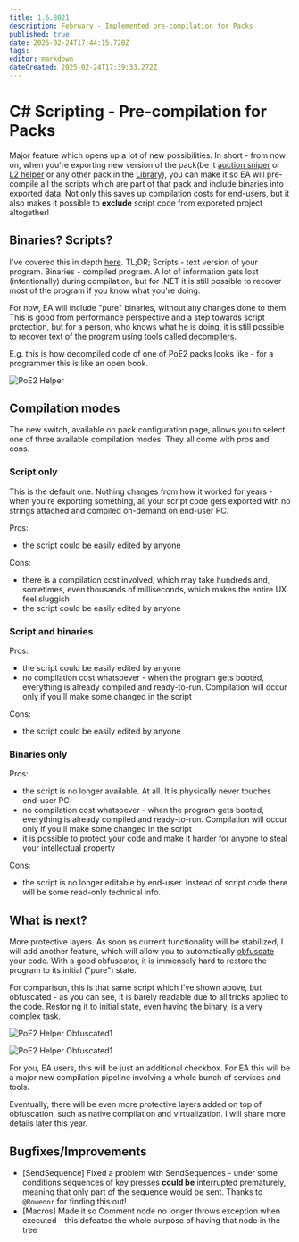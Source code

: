 ```yaml
---
title: 1.6.8021
description: February - Implemented pre-compilation for Packs
published: true
date: 2025-02-24T17:44:15.720Z
tags: 
editor: markdown
dateCreated: 2025-02-24T17:39:33.272Z
---
```


# C# Scripting - Pre-compilation for Packs
Major feature which opens up a lot of new possibilities. In short - from now on, when you're exporting new version of the pack(be it [auction sniper](https://eyeauras.net/share/S202501090436317xjW3IVh0e4L) or [L2 helper](https://eyeauras.net/share/S202403150219539BfeOJ0eRl1q) or any other pack in the [Library](https://eyeauras.net/library)), you can make it so EA will pre-compile all the scripts which are part of that pack and include binaries into exported data. 
Not only this saves up compilation costs for end-users, but it also makes it possible to **exclude** script code from exporeted project altogether!

## Binaries? Scripts?
I've covered this in depth [here](https://wiki.eyeauras.net/en/changelogs/7994). 
TL;DR; Scripts - text version of your program. Binaries - compiled program. A lot of information gets lost (intentionally) during compilation, but for .NET it is still possible to recover most of the program if you know what you're doing.

For now, EA will include "pure" binaries, without any changes done to them. This is good from performance perspective and a step towards script protection, but for a person, who knows what he is doing, it is still possible to recover text of the program using tools called [decompilers](https://en.wikipedia.org/wiki/Decompiler).

E.g. this is how decompiled code of one of PoE2 packs looks like - for a programmer this is like an open book.

![PoE2 Helper](https://s3.eyeauras.net/media/2025/02/NVIDIA_Overlay_xuCbkBXtEmVLzrCR.png)

## Compilation modes
The new switch, available on pack configuration page, allows you to select one of three available compilation modes. They all come with pros and cons.

### Script only
This is the default one. Nothing changes from how it worked for years - when you're exporting something, all your script code gets exported with no strings attached and compiled on-demand on end-user PC. 

Pros: 
- the script could be easily edited by anyone

Cons: 
- there is a compilation cost involved, which may take hundreds and, sometimes, even thousands of milliseconds, which makes the entire UX feel sluggish
- the script could be easily edited by anyone

### Script and binaries

Pros: 
- the script could be easily edited by anyone
- no compilation cost whatsoever - when the program gets booted, everything is already compiled and ready-to-run. Compilation will occur only if you'll make some changed in the script

Cons: 
- the script could be easily edited by anyone

### Binaries only

Pros: 
- the script is no longer available. At all. It is physically never touches end-user PC
- no compilation cost whatsoever - when the program gets booted, everything is already compiled and ready-to-run. Compilation will occur only if you'll make some changed in the script
- it is possible to protect your code and make it harder for anyone to steal your intellectual property

Cons: 
- the script is no longer editable by end-user. Instead of script code there will be some read-only technical info.


## What is next? 
More protective layers. 
As soon as current functionality will be stabilized, I will add another feature, which will allow you to automatically [obfuscate](https://en.wikipedia.org/wiki/Obfuscation) your code. With a good obfuscator, it is immensely hard to restore the program to its initial ("pure") state. 

For comparison, this is that same script which I've shown above, but obfuscated - as you can see, it is barely readable due to all tricks applied to the code. Restoring it to initial state, even having the binary, is a very complex task. 

![PoE2 Helper Obfuscated1](https://s3.eyeauras.net/media/2025/02/NVIDIA_Overlay_zRAPfFCjiQAJiBaw.png)

![PoE2 Helper Obfuscated1](https://s3.eyeauras.net/media/2025/02/NVIDIA_Overlay_Mo6fcrEoeddiyOf9.png)

For you, EA users, this will be just an additional checkbox. For EA this will be a major new compilation pipeline involving a whole bunch of services and tools. 

Eventually, there will be even more protective layers added on top of obfuscation, such as native compilation and virtualization. I will share more details later this year.


## Bugfixes/Improvements
- [SendSequence] Fixed a problem with SendSequences - under some conditions sequences of key presses **could be** interrupted prematurely, meaning that only part of the sequence would be sent. Thanks to `@Rowenor` for finding this out!
- [Macros] Made it so Comment node no longer throws exception when executed - this defeated the whole purpose of having that node in the tree
